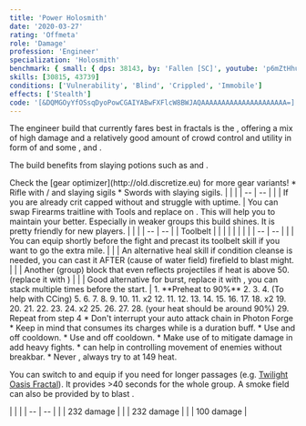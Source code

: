 ```yaml
---
title: 'Power Holosmith'
date: '2020-03-27'
rating: 'Offmeta'
role: 'Damage'
profession: 'Engineer'
specialization: 'Holosmith'
benchmark: { small: { dps: 38143, by: 'Fallen [SC]', youtube: 'p6mZtHhu7GM' } }
skills: [30815, 43739]
conditions: ['Vulnerability', 'Blind', 'Crippled', 'Immobile']
effects: ['Stealth']
code: '[&DQMGOyYfOSsqDyoPowCGAIYABwFXFlcW8BWJAQAAAAAAAAAAAAAAAAAAAAA=]'
---
```


The engineer build that currently fares best in fractals is the <Specialization text="Power Holosmith" name="holosmith"/>, offering a mix of high damage and a relatively good amount of crowd control and utility in form of <Condition name="vulnerability"/> and some <Condition name="Blind"/>, <Condition name="Crippled"/> and <Condition name="Immobile"/>.

The build benefits from slaying potions such as <Item id="50082"/> and <Item name="Impact" type="Sigil"/>.


<Tabs>
<Tab title="Build">
<Divider text="Equipment"/>
Check the [gear optimizer](http://old.discretize.eu) for more gear variants!
<Grid>
<GridItem sm="4">
<Armor weight="Medium" helmId="48087" helmRuneId="24836" helmRuneCount="6" helmAffix="Berserker" helmRune="Scholar" shouldersId="48089" shouldersRuneId="24836" shouldersRuneCount="6" shouldersAffix="Berserker" shouldersRune="Scholar" coatId="48085" coatRuneId="24836" coatRuneCount="6" coatAffix="Berserker" coatRune="Scholar" glovesId="48086" glovesRuneId="24836" glovesRuneCount="6" glovesAffix="Berserker" glovesRune="Scholar" leggingsId="48088" leggingsRuneId="24836" leggingsRuneCount="6" leggingsAffix="Berserker" leggingsRune="Scholar" bootsId="48084" bootsRuneId="24836" bootsRuneCount="6" bootsAffix="Berserker" bootsRune="Scholar"/>
</GridItem>

<GridItem sm="4">
<Weapons weapon1MainType="Sword" weapon1MainAffix="Berserker"  weapon1MainSigil1="Force" weapon1OffSigil="Impact" weapon1OffType="Pistol" weapon1OffAffix="Berserker"/>

<Card title="Alternative weapons">
* Rifle with <Item id="36053" disableText/> / <Item id="24615" disableText/> and slaying sigils  
* Swords with slaying sigils.
</Card>
</GridItem>

<GridItem sm="4">
<BackAndTrinkets backItemId="49390" backItemAffix="Berserker" accessory1Id="39233" accessory1Affix="Berserker" accessory2Id="39232" accessory2Affix="Berserker" amuletId="39273" amuletAffix="Berserker" ring1Id="75669" ring1Affix="Berserker" ring2Id="76024" ring2Affix="Berserker"/>

<Consumables foodId="41569" utilityId="67530" infusionId="37131"/>
</GridItem>
</Grid>

<Divider text="Build"/>

<Grid>
<GridItem sm="7">
<Traits traits1Id="38" traits1="Firearms" traits1SelectedIds="1914,1923,526" traits2Id="6" traits2="Explosives" traits2SelectedIds="1882,1892,1947" traits3Id="57" traits3="Holosmith" traits3SelectedIds="2106,2152,2137"/>

<Card title="Situational Traits">
| | |
| -- | -- |
| <Trait name="Sanguine Array" size="big" disableText/> | If you are already crit capped without <Trait name="High Caliber"/> and struggle with <Boon name="Might"/> uptime. |
You can swap Firearms traitline with Tools and replace <Skill id="5805"/> on <Skill id="43739"/>. This will help you to maintain your <Boon name="Quickness"/> better. Especially in weaker groups this build shines. It is pretty friendly for new players. 
<Traits traits1Id="21" traits1="Tools" traits1SelectedIds="532,517,1856"/>
</Card>
</GridItem>

<GridItem sm="5">
<Skills healId="21659" utility1Id="5818" utility2Id="6020" utility3Id="42842" eliteId="42009"/>

<Card title="Additional Skills">
| | |
| -- | -- |
| Toolbelt | <Skill id="21661" size="big" disableText/><Skill id="6178" size="big" disableText/><Skill id="6172" size="big" disableText/><Skill id="42163" size="big" disableText/> |
| <Skill id="6020" size="big" disableText/> |<Skill id="5806" size="big" disableText/><Skill id="5807" size="big" disableText/><Skill id="5808" size="big" disableText/><Skill id="5809" size="big" disableText/><Skill id="5810" size="big" disableText/> |
</Card>

<Card title="Situational Skills">
| | |
| -- | -- |
| <Skill id="5977" size="big" disableText/> | You can equip <Skill id="5927"/> shortly before the fight and precast its toolbelt skill if you want to go the extra mile. |
| <Skill id="5857" size="big" disableText/> | An alternative heal skill if condition cleanse is needed, you can cast it AFTER (cause of water field) firefield to blast might. |
| <Skill id="43739" size="big" disableText/> | Another (group) block that even reflects projectiles if heat is above 50. (replace it with <Skill id="6020"/>)  |
| <Skill id="30337" size="big" disableText/> | Good alternative for burst, replace it with <Skill id="5818"/>, you can stack multiple times <Skill id="6164"/> before the start. |
</Card>
</GridItem>
</Grid>
</Tab>

<Tab title="Guide">

<Divider text="Details"/>

<Grid>
<GridItem sm="7">
<Card title="Rotation">
1. **Preheat to 90%**
2. <Skill name="Laser Disk" profession="Engineer"/>
3. <Skill name="engage Photon Forge" profession="Engineer"/>
4. <Skill name="Prime light beam" profession="Engineer"/> (To help with CCing)
5. <Skill name="Grenade Barrage" profession="Engineer"/>
6. <Skill name="Corona Burst" profession="Engineer"/>
7. <Skill name="Photon Blitz" profession="Engineer"/>
8. <Skill name="Light Strike" profession="Engineer"/>
    9. <Skill name="Bright Slash" profession="Engineer"/>
    10. <Skill name="Flash Cutter" profession="Engineer"/>
    11. x2
12. <Skill name="Corona Burst" profession="Engineer"/>
11. <Skill name="Deactivate Photon Forge" profession="Engineer"/>
12. <Skill name="Refraction Cutter" profession="Engineer"/>
13. <Skill name="Shrapnel Grenade" profession="Engineer"/>
    14. <Skill name="Poison Grenade" profession="Engineer"/>
15. <Skill name="Sun Edge" profession="Engineer"/>
    16. <Skill name="Sun Ripper" profession="Engineer"/>
    17. <Skill name="Gleam Saber" profession="Engineer"/>
    18. x2
19. <Skill name="Refraction Cutter" profession="Engineer"/>
20. <Skill name="Shrapnel Grenade" profession="Engineer"/>
21. <Skill name="Sun Edge" profession="Engineer"/>
    22. <Skill name="Sun Ripper" profession="Engineer"/>
    23. <Skill name="Gleam Saber" profession="Engineer"/>
    24. x2
25. <Skill name="Refraction Cutter" profession="Engineer"/>
    26. <Skill name="Blowtorch" profession="Engineer"/>
27. <Skill name="Shrapnel Grenade" profession="Engineer"/>
28. <Skill name="engage Photon Forge" profession="Engineer"/> (your heat should be around 90%)
29. Repeat from step 4 
</Card>
</GridItem>

<GridItem sm="5">
<Card title="Notes and Tips">
* Don't interrupt your auto attack chain in Photon Forge
* Keep in mind that <Trait id="2106"/> consumes its charges while <Trait id="2122"/> is a duration buff.
* Use <Skill id="42842"/> and <Skill id="42009"/> off cooldown.
* Use <Skill id="6178"/> and <Skill id="42163"/> off cooldown.
* Make use of <Skill id="5808"/> to mitigate damage in add heavy fights.
* <Skill id="5830"/> can help in controlling movement of enemies without breakbar. 
* Never <Skill id="44386"/>, always try to <Skill id="41123"/> at 149 heat.

You can switch to <Specialization name="scrapper"/> and equip <Skill id="30815"/> if you need <Effect name="stealth"/> for longer passages (e.g. [Twilight Oasis Fractal](https://discretize.eu/fractals/twilight-oasis)). It provides >40 seconds for the whole group. A smoke field can also be provided by <Skill id="5824"/> to blast <Effect name="stealth"/>.
</Card>

<Card title="CC skills">
| | |
| -- | -- |
| <Skill id="42009"/> | 232 damage |
| <Skill id="42521"/> | 232 damage |
| <Skill id="21661"/> | 100 damage |
</Card>

</GridItem>

</Grid>
</Tab>
</Tabs>
